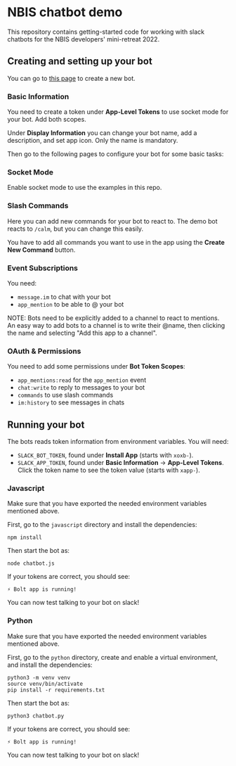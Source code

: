 NBIS chatbot demo
=================

This repository contains getting-started code for working with slack chatbots
for the NBIS developers' mini-retreat 2022.

## Creating and setting up your bot

You can go to [this page](https://api.slack.com/apps?new_app=1) to create a new
bot.

### Basic Information

You need to create a token under **App-Level Tokens** to use socket mode for
your bot. Add both scopes.

Under **Display Information** you can change your bot name, add a description,
and set app icon. Only the name is mandatory.

Then go to the following pages to configure your bot for some basic tasks:

### Socket Mode

Enable socket mode to use the examples in this repo.

### Slash Commands

Here you can add new commands for your bot to react to. The demo bot reacts to
`/calm`, but you can change this easily.

You have to add all commands you want to use in the app using the **Create New
Command** button.

### Event Subscriptions

You need:
 - `message.im` to chat with your bot
 - `app_mention` to be able to @ your bot

NOTE: Bots need to be explicitly added to a channel to react to mentions. An
easy way to add bots to a channel is to write their @name, then clicking the
name and selecting "Add this app to a channel".

### OAuth & Permissions

You need to add some permissions under **Bot Token Scopes**:
 - `app_mentions:read` for the `app_mention` event
 - `chat:write` to reply to messages to your bot
 - `commands` to use slash commands
 - `im:history` to see messages in chats

## Running your bot

The bots reads token information from environment variables. You will need:
 - `SLACK_BOT_TOKEN`, found under **Install App** (starts with `xoxb-`).
 - `SLACK_APP_TOKEN`, found under **Basic Information** -> **App-Level Tokens**.
   Click the token name to see the token value (starts with `xapp-`).

### Javascript

Make sure that you have exported the needed environment variables mentioned
above.

First, go to the `javascript` directory and install the dependencies:
```
npm install
```

Then start the bot as:
```
node chatbot.js
```

If your tokens are correct, you should see:
```
⚡️ Bolt app is running!
```

You can now test talking to your bot on slack!


### Python

Make sure that you have exported the needed environment variables mentioned
above.

First, go to the `python` directory, create and enable a virtual environment,
and install the dependencies:
```
python3 -m venv venv
source venv/bin/activate
pip install -r requirements.txt
```

Then start the bot as:
```
python3 chatbot.py
```

If your tokens are correct, you should see:
```
⚡️ Bolt app is running!
```

You can now test talking to your bot on slack!
